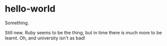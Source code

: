 # hello-world
Something.

Still new. Ruby seems to be the thing, but in time there is much more to be learnt.
Oh, and university isn't as bad!
